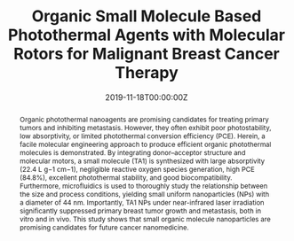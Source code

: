 ---
title: 'Organic Small Molecule Based Photothermal Agents with Molecular Rotors for Malignant Breast Cancer Therapy'

# Authors
# If you created a profile for a user (e.g. the default `admin` user), write the username (folder name) here
# and it will be replaced with their full name and linked to their profile.
authors:
  - Bing Guo
  - Zemin Huang
  - Qi Shi
  - Eshu Middha
  - Shidang Xu
  - Ling Li
  - Min Wu
  - Jianwen Jiang
  - Qinglian Hu*
  - Zhengwei Fu*
  - Bin Liu*

# # Author notes (optional)
# author_notes:
#   - ''
#   - ''
#   - ''
#   - ''
#   - ''
#   - ''
#   - ''
#   - ''
#   - ''
#   - 'Corresponding author'
#   - 'Corresponding author'

date: '2019-11-18T00:00:00Z'
doi: '10.1002/adfm.201907093'

# Schedule page publish date (NOT publication's date).
publishDate: '2020-01-29T00:00:00Z'

# Publication type.
# Accepts a single type but formatted as a YAML list (for Hugo requirements).
# Enter a publication type from the CSL standard.
publication_types: ['article-journal']

# Publication name and optional abbreviated publication name.
publication: In *Advanced Functional Materials*
publication_short: In *Adv. Fun. Mater.*

abstract: Organic photothermal nanoagents are promising candidates for treating primary tumors and inhibiting metastasis. However, they often exhibit poor photostability, low absorptivity, or limited photothermal conversion efficiency (PCE). Herein, a facile molecular engineering approach to produce efficient organic photothermal molecules is demonstrated. By integrating donor–acceptor structure and molecular motors, a small molecule (TA1) is synthesized with large absorptivity (22.4 L g−1 cm−1), negligible reactive oxygen species generation, high PCE (84.8%), excellent photothermal stability, and good biocompatibility. Furthermore, microfluidics is used to thoroughly study the relationship between the size and process conditions, yielding small uniform nanoparticles (NPs) with a diameter of 44 nm. Importantly, TA1 NPs under near-infrared laser irradiation significantly suppressed primary breast tumor growth and metastasis, both in vitro and in vivo. This study shows that small organic molecule nanoparticles are promising candidates for future cancer nanomedicine.

# Summary. An optional shortened abstract.
summary: Organic photothermal nanoagents are promising candidates for treating primary tumors and inhibiting metastasis. However, they often exhibit poor photostability, low absorptivity, or limited photothermal conversion efficiency (PCE). Herein, a facile molecular engineering approach to produce efficient organic photothermal molecules is demonstrated. By integrating donor–acceptor structure and molecular motors, a small molecule (TA1) is synthesized with large absorptivity (22.4 L g−1 cm−1), negligible reactive oxygen species generation, high PCE (84.8%), excellent photothermal stability, and good biocompatibility. Furthermore, microfluidics is used to thoroughly study the relationship between the size and process conditions, yielding small uniform nanoparticles (NPs) with a diameter of 44 nm. Importantly, TA1 NPs under near-infrared laser irradiation significantly suppressed primary breast tumor growth and metastasis, both in vitro and in vivo. This study shows that small organic molecule nanoparticles are promising candidates for future cancer nanomedicine.
tags: []

# Display this page in the Featured widget?
featured: true

# Custom links (uncomment lines below)
# links:
# - name: Custom Link
#   url: http://example.org

url_pdf: 'https://onlinelibrary.wiley.com/doi/epdf/10.1002/adfm.201907093'
url_code: ''
url_dataset: ''
url_poster: ''
url_project: ''
url_slides: ''
url_source: ''
url_video: ''

# Featured image
# To use, add an image named `featured.jpg/png` to your page's folder.
# image:
#   caption: 'Image credit: [**Unsplash**](https://unsplash.com/photos/pLCdAaMFLTE)'
#   focal_point: ''
#   preview_only: false
---